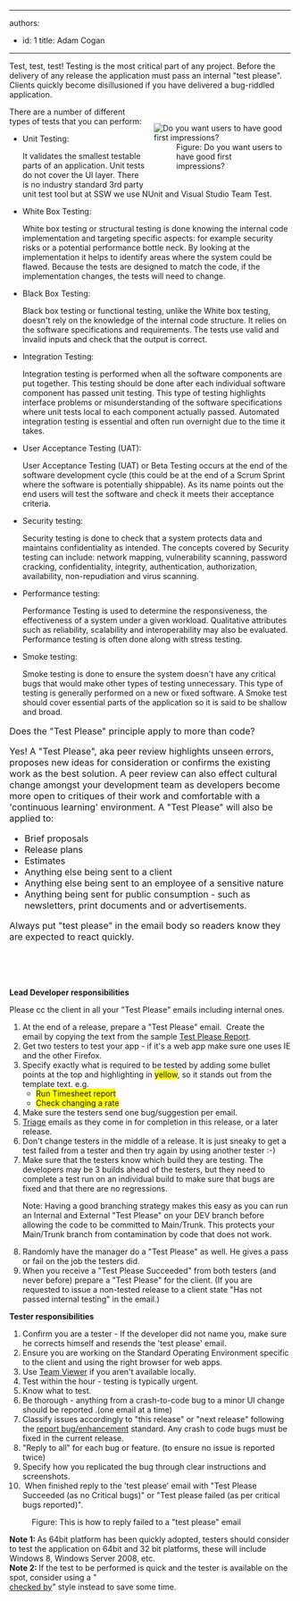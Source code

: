 

---
authors:
  - id: 1
    title: Adam Cogan
---




<span class='intro'> Test, test, test! Testing is the most critical part of any project. Before the delivery of any release the application must pass an internal &quot;test please&quot;. Clients quickly become disillusioned if you have delivered a bug-riddled application.  </span>

<dl class="image" style="float&#58;right;padding&#58;15px;width&#58;230px;"><dt><img alt="Do you want users to have good first impressions?" src="/PublishingImages/pic16-TestingDoYouWantThemT.gif" /> </dt>
<dd>Figure&#58; Do you want users to have good first impressions? </dd></dl>
<p>There are a number of different types of tests that you can perform&#58; </p>
<ul><li>Unit Testing&#58; <p>It validates the smallest testable parts of an application. Unit tests do not cover the UI layer. There is no industry standard 3rd party unit test tool but at SSW we use NUnit and Visual Studio Team Test.</p></li>
<li>White Box Testing&#58; <p>White box testing or structural testing is done knowing the internal code implementation and targeting specific aspects&#58; for example security risks or a potential performance bottle neck. By looking at the implementation it helps to identify areas where the system could be flawed. Because the tests are designed to match the code, if the implementation changes, the tests will need to change.</p></li>
<li>Black Box Testing&#58; <p>Black box testing or functional testing, unlike the White box testing, doesn't rely on the knowledge of the internal code structure. It relies on the software specifications and requirements. The tests use valid and invalid inputs and check that the output is correct.</p></li>
<li>Integration Testing&#58; <p>Integration testing is performed when all the software components are put together. This testing&#160;should be&#160;done after each individual software component has passed unit testing. This type of testing highlights interface problems or misunderstanding of the software specifications where unit tests local to each component actually passed. Automated integration testing is essential and often run overnight due to the time it takes.</p></li>
<li>User Acceptance Testing (UAT)&#58; <p>User Acceptance Testing (UAT) or Beta Testing occurs at the end of the software development cycle (this could be at the end of a Scrum Sprint where the software is potentially shippable). As its name points out the end users will test the software and check it meets their acceptance criteria.</p></li>
<li>Security testing&#58; <p>Security testing is done to check that a system protects data and maintains confidentiality as intended. The concepts covered by Security testing can include&#58; network mapping, vulnerability scanning, password cracking, confidentiality, integrity, authentication, authorization, availability, non-repudiation and virus scanning.</p></li>
<li>Performance testing&#58; <p>Performance Testing is used to determine the responsiveness, the effectiveness of a system under a given workload. Qualitative attributes such as reliability, scalability and interoperability may also be evaluated. Performance testing is often done along with stress testing.</p></li>
<li>Smoke testing&#58; <p>Smoke testing is done to ensure the system doesn't have any critical bugs that would make other types of testing unnecessary. This type of testing is generally performed on a new or fixed software. A Smoke test should cover essential parts of the application so it is said to be shallow and broad.</p></li></ul>
<font class="ms-rteCustom-GreyBox" size="+0"><p>Does the &quot;Test Please&quot; principle apply to more than code? </p>
Yes! A &quot;Test Please&quot;, aka peer review highlights unseen errors, proposes new ideas for consideration or confirms the existing work as the best solution. A peer review can also effect cultural change amongst your development team as developers become more open to critiques of their work and comfortable with a 'continuous learning' environment. A &quot;Test Please&quot; will also be applied to&#58; <ul><li>Brief proposals </li>
<li>Release plans </li>
<li>Estimates </li>
<li>Anything else being sent to a client </li>
<li>Anything else being sent to an employee of a sensitive nature </li>
<li>Anything being sent for public consumption - such as newsletters, print documents and or advertisements.</li></ul>
<p>Always put &quot;test please&quot; in the email body so readers know they are expected to react quickly.</p>
&#160;</font> <p>&#160;</p>
<p><strong>Lead Developer responsibilities</strong></p>
<p>Please cc the client in all your &quot;Test Please&quot; emails including internal ones.</p>
<ol><li>At the end of a release, prepare a &quot;Test Please&quot; email.&#160; Create the email&#160;by copying the text from the sample <a href="http&#58;//www.ssw.com.au/ssw/ExtremeEmails/Reports/TestPleaseReport.htm">Test Please Report</a>. </li>
<li>Get two testers to test your app - if it's a web app ​make sure one uses IE and the other Firefox. </li>
<li>Specify exactly what is required to be tested by adding some bullet points at the top and highlighting in <span style="background-color&#58;yellow;background-position&#58;initial initial;">yellow</span>, so it stands out from the template text. e.g.<ul><li><span style="background-color&#58;yellow;background-position&#58;initial initial;">Run Timesheet report</span> </li>
<li><span style="background-color&#58;yellow;background-position&#58;initial initial;">Check changing a rate</span> </li></ul></li>
<li>Make sure the testers send one bug/suggestion per email. </li>
<li><a href="/do-you-send-＂sprint-forecast＂-and-＂sprint-review-retro＂-emails-to-the-client">Triage</a> emails as they come in for completion in this release, or a later release. </li>
<li>Don't change testers in the middle of a release. It is just sneaky to get a test failed from a tester and then try again by using another tester &#58;-) </li>
<li>Make sure that the testers know which build they are testing. The developers may be 3 builds ahead of the testers, but they need to complete a test run on an individual build to make sure that bugs are fixed and that there are no regressions. <p>Note&#58; Having a good branching strategy makes this easy as you can run an Internal and External &quot;Test Please&quot; on your DEV branch before allowing the code to be committed to Main/Trunk. This protects your Main/Trunk branch from contamination by code that does not work.</p></li>
<li>Randomly have the manager do a &quot;Test Please&quot; as well. He gives a pass or fail on the job the testers did. </li>
<li>When you receive a &quot;Test Please Succeeded&quot; from both testers (and never before) prepare a &quot;Test Please&quot; for the client. (If you are requested to issue a non-tested release to a client state &quot;Has not passed internal testing&quot; in the email.) </li></ol>
<p><strong>Tester responsibilities</strong></p>
<ol><li>Confirm you are a tester - If the developer did not name you, make sure he corrects himself and resends the 'test please' email. </li>
<li>Ensure you are working on the Standard Operating Environment specific to the client and using the right browser for web apps. </li>
<li>Use <a href="http&#58;//www.ssw.com.au/ssw/Standards/DeveloperGeneral/networkTools.aspx#TeamViewer">Team Viewer</a> if you aren't available locally. </li>
<li>Test within the hour - testing is typically urgent. </li>
<li>Know what to test. </li>
<li>Be thorough - anything from a crash-to-code bug to a minor UI change should be reported .(one email at a time) </li>
<li>Classify issues accordingly to &quot;this release&quot; or &quot;next release&quot; following the <a href="http&#58;//www.ssw.com.au/ssw/Standards/Support/BugReportOrEnhancement.aspx">report bug/enhancement</a> standard. Any crash to code bugs must be fixed in the current release. </li>
<li>&quot;Reply to all&quot; for each bug or feature. (to ensure no issue is reported twice) </li>
<li>Specify how you replicated the bug through clear instructions and screenshots. </li>
<li>&#160;When finished reply to the 'test please' email with &quot;Test Please Succeeded (as no Critical bugs)&quot; or &quot;Test please failed (as per critical bugs reported)&quot;. </li></ol>
<dl class="goodImage"><dt><img src="/PublishingImages/rulest7.gif" alt="" /> </dt>
<dd>Figure&#58; This is how to reply failed to a &quot;test please&quot; email </dd></dl>
<strong>Note 1&#58; </strong>As 64bit platform has been quickly adopted, testers should consider to test the application on 64bit and 32 bit&#160;platforms, these will include Windows 8, Windows Server 2008, etc. <div><strong>Note 2&#58;&#160;</strong>If the test to be performed is quick and the tester is available on the spot, consider using a &quot;</div><div><a href="/do-you-know-when-to-do-use-checked-by-xxx">checked by</a>&quot; style instead to save some time.<br></div>


